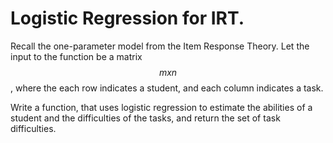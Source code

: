 # Logistic Regression for IRT. 

Recall the one-parameter model from the Item Response Theory.
Let the input to the function be a matrix $$mxn$$, where the each row indicates a student, and each column indicates a task. 

Write a function, that uses logistic regression to estimate the abilities of a student and the difficulties of the tasks, and return the set of task difficulties. 



